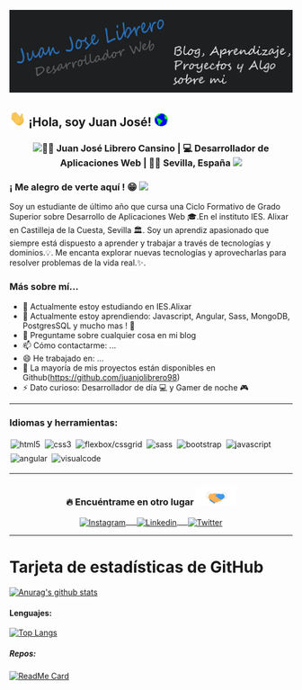 [![Header](https://raw.githubusercontent.com/juanjolibrero98/juanjolibrero98/master/header-readme.png "Header")]()


## <img src="https://raw.githubusercontent.com/juanjolibrero98/juanjolibrero98/master/saludo.gif" width="29px"> ¡Hola, soy Juan José!&nbsp;<img src="https://raw.githubusercontent.com/juanjolibrero98/juanjolibrero98/master/mundo.gif" width="24px">

<div align = "center">
    <h3><img src="#" width="30">👨‍💻 Juan José Librero Cansino | 💻  Desarrollador de Aplicaciones Web | 🐱‍👤 Sevilla, España <img src="#" width="30"></h3>
</div>

### ¡ Me alegro de verte aquí ! 😁 ![](https://visitor-badge.glitch.me/badge?page_id=anmol098.anmol098)
Soy un estudiante de último año que cursa una Ciclo Formativo de Grado Superior sobre Desarrollo de Aplicaciones Web 🎓.En el instituto IES. Alixar en Castilleja de la Cuesta, Sevilla 🏛. Soy un aprendiz apasionado que siempre está dispuesto a aprender y trabajar a través de tecnologías y dominios.💡. Me encanta explorar nuevas tecnologías y aprovecharlas para resolver problemas de la vida real.✨. 

### Más sobre mí...

- 🔭 Actualmente estoy estudiando en IES.Alixar
- 🌱 Actualmente estoy aprendiendo: Javascript, Angular, Sass, MongoDB, PostgresSQL y mucho mas ! 🚀
- 💬 Preguntame sobre cualquier cosa en mi blog
- 📫 Cómo contactarme: ...
- 😄 He trabajado en: ...
- 🎢 La mayoría de mis  proyectos están disponibles en Github(https://github.com/juanjolibrero98)
- ⚡ Dato curioso:  Desarrollador de día 💻 y Gamer de noche 🎮


<hr>

### Idiomas y herramientas: 
<p align="left">
    <img src="#" alt="html5" style="vertical-align: top; margin: 4px 2px;">
    <img src="#" alt="css3" style="vertical-align: top; margin: 4px 2px;">
    <img src="#" alt="flexbox/cssgrid" style="vertical-align: top; margin: 4px 2px;">
    <img src="#" alt="sass" style="vertical-align: top; margin: 4px 2px;">
    <img src="#" alt="bootstrap" style="vertical-align: top; margin: 4px 2px;">
    <img src="#" alt="javascript" style="vertical-align: top; margin: 4px 2px;">
    <img src="#" alt="angular" style="vertical-align: top; margin: 4px 2px;">
    <img src="#" alt="visualcode" style="vertical-align: top; margin: 4px 2px;">
</p>    

---
### <div align="center"> 🔥  Encuéntrame en otro lugar  <img src="https://raw.githubusercontent.com/juanjolibrero98/juanjolibrero98/master/contacto.gif" height="33px"></div>
<div align="center">
    <a href="#" target="blank"><img align="center" width="30px" src="https://www.vectorlogo.zone/logos/instagram/instagram-icon.svg" alt="Instagram"> &nbsp; &nbsp; </a>
    <a href="#" target="blank"><img align="center" width="30px" src="https://www.vectorlogo.zone/logos/linkedin/linkedin-icon.svg" alt="Linkedin" > &nbsp; &nbsp; </a>
    <a href="#" target="blank"><img align="center" width="30px" src="https://www.vectorlogo.zone/logos/twitter/twitter-official.svg" alt="Twitter"></a>
</div>

<hr>

# Tarjeta de estadísticas de GitHub
[![Anurag's github stats](https://github-readme-stats.vercel.app/api?juanjolibrero98=anuraghazra&show_icons=true&theme=algolia)](https://github.com/anuraghazra/github-readme-stats)


#### Lenguajes:
[![Top Langs](https://github-readme-stats.vercel.app/api/top-langs/juanjolibrero98=anuraghazra&layout=compact)](https://github.com/anuraghazra/github-readme-stats)
 

##### Repos:
[![ReadMe Card](https://github-readme-stats.vercel.app/api/pin/juanjolibrero98=anuraghazra&repo=github-readme-stats)](https://github.com/anuraghazra/github-readme-stats)

